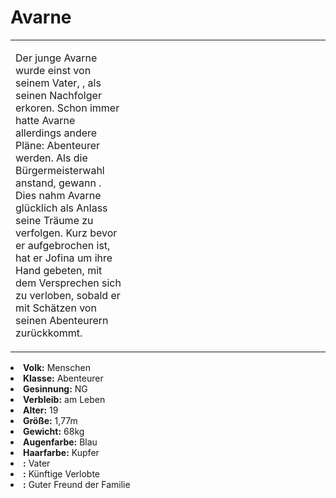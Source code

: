# Avarne

<table>
<tr><td>
<p>
Der junge Avarne wurde einst von seinem Vater, <a href="Hosgrid.md"></a>, als seinen Nachfolger erkoren. Schon immer
hatte Avarne allerdings andere Pläne: Abenteurer werden. Als die Bürgermeisterwahl anstand, gewann
<a href="Jofina.md"></a>. Dies nahm Avarne glücklich als Anlass seine Träume zu verfolgen. Kurz bevor er aufgebrochen
ist, hat er Jofina um ihre Hand gebeten, mit dem Versprechen sich zu verloben, sobald er mit Schätzen von seinen
Abenteurern zurückkommt.
</p>

</td><td width="300">
<!-- Edit here -->
<img src="avarne.png" alt="" />
</td></tr>
</table>

<procedure title="Allgemeine Informationen">
<list columns="3">
<li><b>Volk:</b> Menschen</li>
<li><b>Klasse:</b> Abenteurer</li>
<li><b>Gesinnung:</b> NG</li>
<li><b>Verbleib:</b> am Leben</li>
</list>
</procedure>

<procedure title="Aussehen">
<list columns="3">
<li><b>Alter:</b> 19</li>
<li><b>Größe:</b> 1,77m</li>
<li><b>Gewicht:</b> 68kg</li>
<li><b>Augenfarbe:</b> Blau</li>
<li><b>Haarfarbe:</b> Kupfer</li>
</list>
</procedure>

<procedure title="Beziehungen">
<list columns="3">
<li><b><a href="Hosgrid.md"></a>:</b> Vater</li>
<li><b><a href="Jofina.md"></a>:</b> Künftige Verlobte</li>
<li><b><a href="Burdig.md"></a>:</b> Guter Freund der Familie</li>
</list>
</procedure>

<!--
## Notizen

- **Ziele:** 
- **Geheimnisse:** 
-->